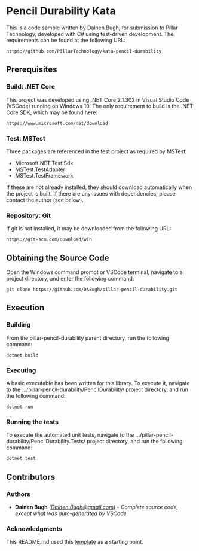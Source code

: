 # Pencil Durability Kata

This is a code sample written by Dainen Bugh, for submission to Pillar Technology, developed with C# using test-driven development. The requirements can be found at the following URL:

```
https://github.com/PillarTechnology/kata-pencil-durability
```

## Prerequisites

### Build: .NET Core

This project was developed using .NET Core 2.1.302 in Visual Studio Code (VSCode) running on Windows 10. The only requirement to build is the .NET Core SDK, which may be found here:

```
https://www.microsoft.com/net/download
```

### Test: MSTest

Three packages are referenced in the test project as required by MSTest:

* Microsoft.NET.Test.Sdk
* MSTest.TestAdapter
* MSTest.TestFramework

If these are not already installed, they should download automatically when the project is built. If there are any issues with dependencies, please contact the author (see below).

### Repository: Git

If git is not installed, it may be downloaded from the following URL:

```
https://git-scm.com/download/win
```

## Obtaining the Source Code

Open the Windows command prompt or VSCode terminal, navigate to a project directory, and enter the following command:

```
git clone https://github.com/DABugh/pillar-pencil-durability.git
```

## Execution

### Building

From the pillar-pencil-durability parent directory, run the following command:

```
dotnet build
```

### Executing

A basic executable has been written for this library. To execute it, navigate to the .../pillar-pencil-durability/PencilDurability/ project directory, and run the following command:

```
dotnet run
```

### Running the tests

To execute the automated unit tests, navigate to the .../pillar-pencil-durability/PencilDurability.Tests/ project directory, and run the following command:

```
dotnet test
```

## Contributors

### Authors

* **Dainen Bugh** (*Dainen.Bugh@gmail.com*) - *Complete source code, except what was auto-generated by VSCode*


### Acknowledgments

This README.md used this [template](https://gist.github.com/PurpleBooth/109311bb0361f32d87a2) as a starting point.
